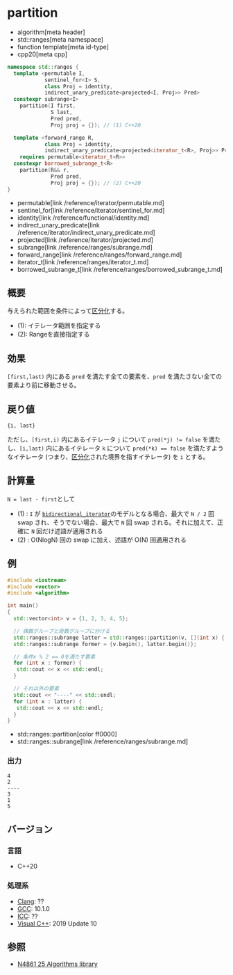 # partition
* algorithm[meta header]
* std::ranges[meta namespace]
* function template[meta id-type]
* cpp20[meta cpp]

```cpp
namespace std::ranges {
  template <permutable I,
            sentinel_for<I> S,
            class Proj = identity,
            indirect_unary_predicate<projected<I, Proj>> Pred>
  constexpr subrange<I>
    partition(I first,
              S last,
              Pred pred,
              Proj proj = {}); // (1) C++20

  template <forward_range R,
            class Proj = identity,
            indirect_unary_predicate<projected<iterator_t<R>, Proj>> Pred>
    requires permutable<iterator_t<R>>
  constexpr borrowed_subrange_t<R>
    partition(R&& r,
              Pred pred,
              Proj proj = {}); // (2) C++20
}
```
* permutable[link /reference/iterator/permutable.md]
* sentinel_for[link /reference/iterator/sentinel_for.md]
* identity[link /reference/functional/identity.md]
* indirect_unary_predicate[link /reference/iterator/indirect_unary_predicate.md]
* projected[link /reference/iterator/projected.md]
* subrange[link /reference/ranges/subrange.md]
* forward_range[link /reference/ranges/forward_range.md]
* iterator_t[link /reference/ranges/iterator_t.md]
* borrowed_subrange_t[link /reference/ranges/borrowed_subrange_t.md]

## 概要
与えられた範囲を条件によって[区分化](/reference/algorithm.md#sequence-is-partitioned)する。

- (1): イテレータ範囲を指定する
- (2): Rangeを直接指定する


## 効果
`[first,last)` 内にある `pred` を満たす全ての要素を、`pred` を満たさない全ての要素より前に移動させる。


## 戻り値
`{i, last}`

ただし、`[first,i)` 内にあるイテレータ `j` について `pred(*j) != false` を満たし、`[i,last)` 内にあるイテレータ `k` について `pred(*k) == false` を満たすようなイテレータ (つまり、[区分化](/reference/algorithm.md#sequence-is-partitioned)された境界を指すイテレータ) を `i` とする。



## 計算量

`N = last - first`として

- (1) : `I` が [`bidirectional_iterator`](/reference/iterator/bidirectional_iterator.md)のモデルとなる場合、最大で `N / 2` 回 swap され、そうでない場合、最大で `N` 回 swap される。それに加えて、正確に `N` 回だけ述語が適用される
- (2) : O(NlogN) 回の swap に加え、述語が O(N) 回適用される


## 例
```cpp example
#include <iostream>
#include <vector>
#include <algorithm>

int main()
{
  std::vector<int> v = {1, 2, 3, 4, 5};

  // 偶数グループと奇数グループに分ける
  std::ranges::subrange latter = std::ranges::partition(v, [](int x) { return x % 2 == 0; });
  std::ranges::subrange former = {v.begin(), latter.begin()};

  // 条件x % 2 == 0を満たす要素
  for (int x : former) {
   std::cout << x << std::endl;
  }

  // それ以外の要素
  std::cout << "----" << std::endl;
  for (int x : latter) {
   std::cout << x << std::endl;
  }
}
```
* std::ranges::partition[color ff0000]
* std::ranges::subrange[link /reference/ranges/subrange.md]

### 出力
```
4
2
----
3
1
5
```


## バージョン
### 言語
- C++20

### 処理系
- [Clang](/implementation.md#clang): ??
- [GCC](/implementation.md#gcc): 10.1.0
- [ICC](/implementation.md#icc): ??
- [Visual C++](/implementation.md#visual_cpp): 2019 Update 10

## 参照
- [N4861 25 Algorithms library](https://timsong-cpp.github.io/cppwp/n4861/algorithms)

